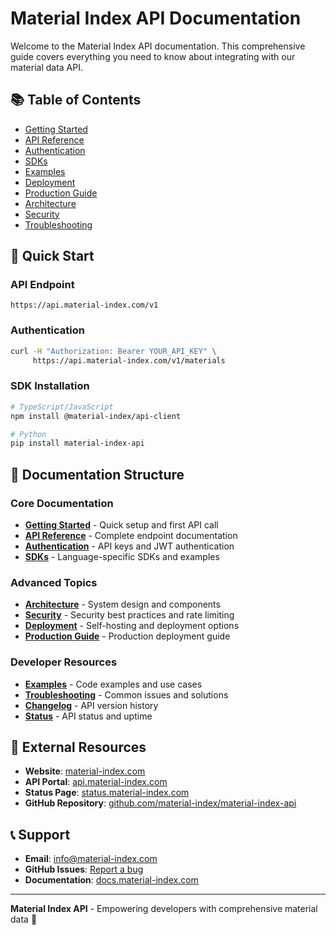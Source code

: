 # Material Index API Documentation

Welcome to the Material Index API documentation. This comprehensive guide covers everything you need to know about integrating with our material data API.

## 📚 Table of Contents

- [Getting Started](./GETTING_STARTED.md)
- [API Reference](./API_REFERENCE.md)
- [Authentication](./AUTHENTICATION.md)
- [SDKs](./SDKS.md)
- [Examples](./EXAMPLES.md)
- [Deployment](./DEPLOYMENT.md)
- [Production Guide](./PRODUCTION_DEPLOYMENT.md)
- [Architecture](./ARCHITECTURE.md)
- [Security](./SECURITY.md)
- [Troubleshooting](./TROUBLESHOOTING.md)

## 🚀 Quick Start

### API Endpoint
```
https://api.material-index.com/v1
```

### Authentication
```bash
curl -H "Authorization: Bearer YOUR_API_KEY" \
     https://api.material-index.com/v1/materials
```

### SDK Installation
```bash
# TypeScript/JavaScript
npm install @material-index/api-client

# Python
pip install material-index-api
```

## 📖 Documentation Structure

### Core Documentation
- **[Getting Started](./GETTING_STARTED.md)** - Quick setup and first API call
- **[API Reference](./API_REFERENCE.md)** - Complete endpoint documentation
- **[Authentication](./AUTHENTICATION.md)** - API keys and JWT authentication
- **[SDKs](./SDKS.md)** - Language-specific SDKs and examples

### Advanced Topics
- **[Architecture](./ARCHITECTURE.md)** - System design and components
- **[Security](./SECURITY.md)** - Security best practices and rate limiting
- **[Deployment](./DEPLOYMENT.md)** - Self-hosting and deployment options
- **[Production Guide](./PRODUCTION_DEPLOYMENT.md)** - Production deployment guide

### Developer Resources
- **[Examples](./EXAMPLES.md)** - Code examples and use cases
- **[Troubleshooting](./TROUBLESHOOTING.md)** - Common issues and solutions
- **[Changelog](./CHANGELOG.md)** - API version history
- **[Status](./STATUS.md)** - API status and uptime

## 🔗 External Resources

- **Website**: [material-index.com](https://material-index.com)
- **API Portal**: [api.material-index.com](https://api.material-index.com)
- **Status Page**: [status.material-index.com](https://status.material-index.com)
- **GitHub Repository**: [github.com/material-index/material-index-api](https://github.com/material-index/material-index-api)

## 📞 Support

- **Email**: [info@material-index.com](mailto:info@material-index.com)
- **GitHub Issues**: [Report a bug](https://github.com/material-index/material-index-api/issues)
- **Documentation**: [docs.material-index.com](https://docs.material-index.com)

---

**Material Index API** - Empowering developers with comprehensive material data 🚀
